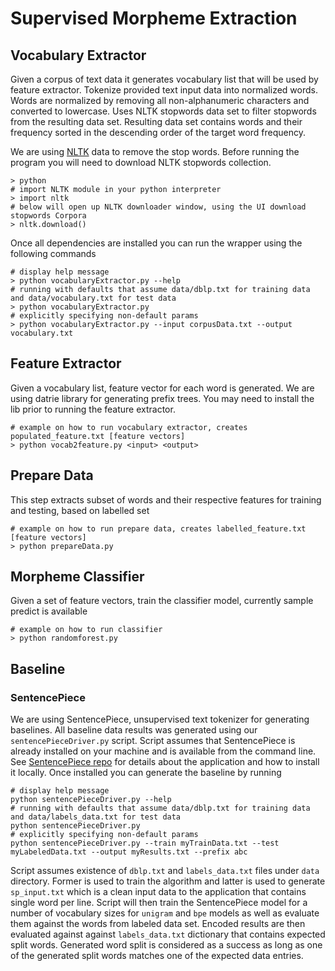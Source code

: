 # Supervised Morpheme Extraction



## Vocabulary Extractor

Given a corpus of text data it generates vocabulary list that will be used by feature extractor. Tokenize provided text 
input data into normalized words. Words are normalized by removing all non-alphanumeric characters and converted to 
lowercase. Uses NLTK stopwords data set to filter stopwords from the resulting data set. Resulting data set contains 
words and their frequency sorted in the descending order of the target word frequency.

We are using [NLTK](https://www.nltk.org/) data to remove the stop words. Before running the program you will need to 
download NLTK stopwords collection.

    > python
    # import NLTK module in your python interpreter
    > import nltk
    # below will open up NLTK downloader window, using the UI download stopwords Corpora
    > nltk.download() 

Once all dependencies are installed you can run the wrapper using the following commands

    # display help message
    > python vocabularyExtractor.py --help
    # running with defaults that assume data/dblp.txt for training data and data/vocabulary.txt for test data
    > python vocabularyExtractor.py
    # explicitly specifying non-default params
    > python vocabularyExtractor.py --input corpusData.txt --output vocabulary.txt

## Feature Extractor

Given a vocabulary list, feature vector for each word is generated. We are using datrie library for generating prefix trees.
You may need to install the lib prior to running the feature extractor.

	# example on how to run vocabulary extractor, creates populated_feature.txt [feature vectors]
    > python vocab2feature.py <input> <output>

## Prepare Data

This step extracts subset of words and their respective features for training and testing, based on labelled set

	# example on how to run prepare data, creates labelled_feature.txt [feature vectors]
    > python prepareData.py 


## Morpheme Classifier

Given a set of feature vectors, train the classifier model, currently sample predict is available

	# example on how to run classifier
    > python randomforest.py 




## Baseline

### SentencePiece

We are using SentencePiece, unsupervised text tokenizer for generating baselines. All baseline data results was 
generated using our `sentencePieceDriver.py` script. Script assumes that SentencePiece is already installed on your 
machine and is available from the command line. See [SentencePiece repo](https://github.com/google/sentencepiece) for 
details about the application and how to install it locally. Once installed you can generate the baseline by running

    # display help message
    python sentencePieceDriver.py --help
    # running with defaults that assume data/dblp.txt for training data and data/labels_data.txt for test data
    python sentencePieceDriver.py
    # explicitly specifying non-default params
    python sentencePieceDriver.py --train myTrainData.txt --test myLabeledData.txt --output myResults.txt --prefix abc
    
Script assumes existence of `dblp.txt` and `labels_data.txt` files under `data` directory. Former is used to train the 
algorithm and latter is used to generate `sp_input.txt` which is a clean input data to the application that contains 
single word per line. Script will then train the SentencePiece model for a number of vocabulary sizes for `unigram` 
and `bpe` models as well as evaluate them against the words from labeled data set. Encoded results are then evaluated 
against against `labels_data.txt` dictionary that contains expected split words. Generated word split is considered as 
a success as long as one of the generated split words matches one of the expected data entries. 
